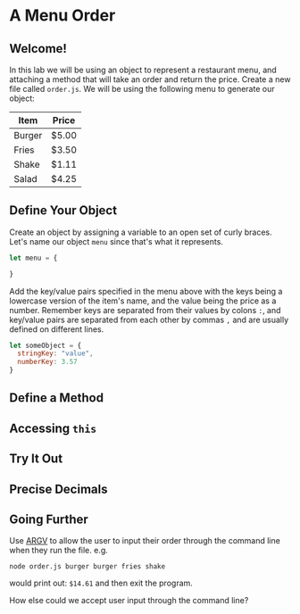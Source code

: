 # A Menu Order

## Welcome!

In this lab we will be using an object to represent a restaurant menu, and attaching a method that will take an order and return the price. Create a new file called `order.js`. We will be using the following menu to generate our object:

| Item   | Price |
|--------|-------|
| Burger | $5.00 |
| Fries  | $3.50 |
| Shake  | $1.11 |
| Salad  | $4.25 |

## Define Your Object

Create an object by assigning a variable to an open set of curly braces. Let's name our object `menu` since that's what it represents.

```js
let menu = {

}
```

Add the key/value pairs specified in the menu above with the keys being a lowercase version of the item's name, and the value being the price as a number. Remember keys are separated from their values by colons `:`, and key/value pairs are separated from each other by commas `,` and are usually defined on different lines.

```js
let someObject = {
  stringKey: "value",
  numberKey: 3.57
}
```

## Define a Method

## Accessing `this`

## Try It Out

## Precise Decimals

## Going Further

Use [ARGV]('/lessons/references/argv') to allow the user to input their order through the command line when they run the file. e.g.

```
node order.js burger burger fries shake
```

would print out: `$14.61` and then exit the program.

How else could we accept user input through the command line?

